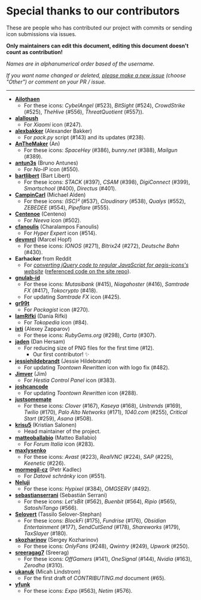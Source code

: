 # Special thanks to our contributors

These are people who has contributed our project with commits or sending icon submissions via issues.

**Only maintainers can edit this document, editing this document doesn't count as contribution!**

*Names are in alphanumerical order based of the username.*

*If you want name changed or deleted, [please make a new issue](https://github.com/aegis-icons/aegis-icons/issues/new/choose) (choose "Other") or comment on your PR / issue.*

---

- **[Ailothaen](https://github.com/Ailothaen)**
  - For these icons: *CybelAngel* (#523), *BitSight* (#524), *CrowdStrike* (#525), *TheHive* (#556), *ThreatQuotient* (#557)).
- **[alalloush](https://github.com/alalloush)**
  - For *Xiaomi* icon (#247).
- **[alexbakker](https://github.com/alexbakker)** (Alexander Bakker)
  - For *pack.py* script (#143) and its updates (#238).
- **[AnTheMaker](https://github.com/AnTheMaker)** (An)
  - For these icons: *SpaceHey* (#386), *bunny.net* (#388), *Mailgun* (#389).
- **[antun3s](https://github.com/antun3s)** (Bruno Antunes)
  - For *No-IP* icon (#550).
- **[bartlibert](https://github.com/AnTheMaker)** (Bart Libert)
  - For these icons: *STACK* (#397), *CSAM* (#398), *DigiConnect* (#399), *Smartschool* (#400), *Directus* (#401).
- **[CampinCarl](https://github.com/CampinCarl)** (Michael Alden)
  - For these icons: *(ISC)²* (#537), *Cloudinary* (#538), *Qualys* (#552), *ZEBEDEE* (#554), *Pipeflare* (#555).
- **[Centenoe](https://github.com/Centenoe)** (Centeno)
  - For *Neeva* icon (#502).
- **[cfanoulis](https://github.com/cfanoulis)** (Charalampos Fanoulis)
  - For *Hyper Expert* icon (#514).
- **[devmrcl](https://github.com/devmrcl)** (Marcel Hopf)
  - For these icons: *IONOS* (#271), *Bitrix24* (#272), *Deutsche Bahn* (#430).
- **Earhacker** from Reddit
  - For *[converting jQuery code to regular JavaScript for aegis-icons's website](https://old.reddit.com/r/CodingHelp/comments/oz5cov/can_somebody_help_me_get_this_converted_from/h7y9cua/)* ([referenced code on the site repo](https://github.com/aegis-icons/aegis-icons.github.io/blob/0fd7502a865f5ea7c94f6e77ff01d9da4c085e64/index.html#L210+L232)).
- **[gnulab-id](https://github.com/gnulab-id)**
  - For these icons: *Mutasibank* (#415), *Niagahoster* (#416), *Samtrade FX* (#417), *Tokocrypto* (#418).
  - For updating *Samtrade FX* icon (#425).
- **[gr99t](https://github.com/gr99t)**
  - For *Packagist* icon (#270).
- **[IamRifki](https://github.com/IamRifki)** (Dania Rifki)
  - For *Tokopedia* icon (#84).
- **[ixti](https://github.com/ixti)** (Alexey Zapparov)
  - For these icons: *RubyGems.org* (#298), *Carta* (#307).
- **[jaden](https://github.com/jaden)** (Dan Hersam)
  - For reducing size of PNG files for the first time (#12).
    - Our first contributor! :sparkles:
- **[jessiehildebrandt](https://github.com/jessiehildebrandt)** (Jessie Hildebrandt)
  - For updating *Toontown Rewritten* icon with logo fix (#482).
- **[Jimver](https://github.com/Jimver)** (Jim)
  - For *Hestia Control Panel* icon (#383).
- **[joshcancode](https://github.com/joshcancode)**
  - For updating *Toontown Rewritten* icon (#288).
- **[justsomemate](https://github.com/justsomemate)**
  - For these icons: *Clover* (#167), *Kaseya* (#168), *Unitrends* (#169), *Twilio* (#170), *Palo Alto Networks* (#171), *1040.com* (#255), *Critical Start* (#259), *Asana* (#508).
- **[krisu5](https://github.com/krisu5)** (Kristian Salonen)
  - Head maintainer of the project.
- **[matteoballabio](https://github.com/matteoballabio)** (Matteo Ballabio)
  - For *Forum Italia* icon (#283).
- **[maxlysenko](https://github.com/maxlysenko)**
  - For these icons: *Avast* (#223), *RealVNC* (#224), *SAP* (#225), *Keenetic* (#226).
- **[mormegil-cz](https://github.com/mormegil-cz)** (Petr Kadlec)
  - For *Datové schránky* icon (#551).
- **[Neluji](https://github.com/Neluji)**
  - For these icons: *Hypixel* (#384), *OMGSERV* (#492).
- **[sebastianserrani](https://github.com/sebastianserrani)** (Sebastián Serrani)
  - For these icons: *Let'sBit* (#562), *Buenbit* (#564), *Ripio* (#565), *SatoshiTango* (#566).
- **[Selovert](https://github.com/Selovert)** (Tassilo Selover-Stephan)
  - For these icons: *BlockFi* (#175), *Fundrise* (#176), *Obsidian Entertainment* (#177), *SendCutSend* (#178), *Shareworks* (#179), *TaxSlayer* (#180).
- **[skozharinov](https://github.com/skozharinov)** (Sergey Kozharinov)
  - For these icons: *OnlyFans* (#248), *Qwintry* (#249), *Upwork* (#250).
- **[sreeragag7](https://github.com/sreeragag7)** (Sreerag)
  - For these icons: *OffGamers* (#141), *OneSignal* (#144), *Nvidia* (#163), *Zerodha* (#310).
- **[ukanuk](https://github.com/ukanuk)** (Micah Lindstrom)
  - For the first draft of *CONTRIBUTING.md* document (#65).
- **[yfunk](https://github.com/yfunk)**
  - For these icons:  *Expo* (#563), *Netim* (#576).